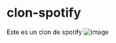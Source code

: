 # clon-spotify
Este es un clon de spotify
![image](https://github.com/user-attachments/assets/3926f0f5-f37f-4df9-be13-9656a46faaff)
